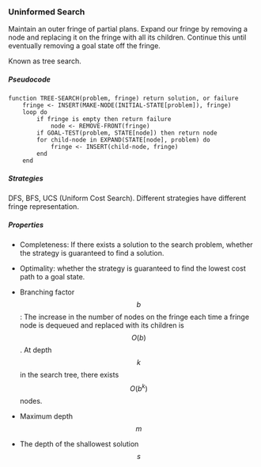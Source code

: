 ### Uninformed Search

Maintain an outer fringe of partial plans. Expand our fringe by removing a node and replacing
it on the fringe with all its children. Continue this until eventually removing a goal state off the fringe.

Known as tree search.

##### Pseudocode

```
function TREE-SEARCH(problem, fringe) return solution, or failure
    fringe <- INSERT(MAKE-NODE(INITIAL-STATE[problem]), fringe)
    loop do
        if fringe is empty then return failure
            node <- REMOVE-FRONT(fringe)
        if GOAL-TEST(problem, STATE[node]) then return node
        for child-node in EXPAND(STATE[node], problem) do
            fringe <- INSERT(child-node, fringe)
        end
    end
```

##### Strategies

DFS, BFS, UCS (Uniform Cost Search). Different strategies have different fringe representation.

##### Properties

- Completeness: If there exists a solution to the search problem, whether the strategy is guaranteed to find a solution.

- Optimality: whether the strategy is guaranteed to find the lowest cost path to a
goal state.

- Branching factor $$b$$: The increase in the number of nodes on the fringe each time a fringe node
is dequeued and replaced with its children is $$O(b)$$. At depth $$k$$ in the search tree, there exists $$O(b^k)$$ nodes.

- Maximum depth $$m$$

- The depth of the shallowest solution $$s$$
